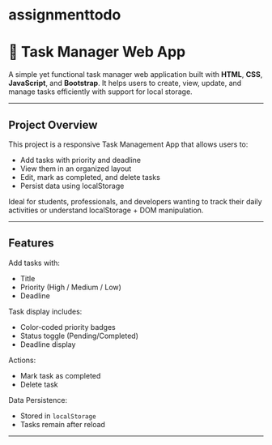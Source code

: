 # assignmenttodo
# 📝 Task Manager Web App

A simple yet functional task manager web application built with **HTML**, **CSS**, **JavaScript**, and **Bootstrap**. It helps users to create, view, update, and manage tasks efficiently with support for local storage.

---

##  Project Overview

This project is a responsive Task Management App that allows users to:
- Add tasks with priority and deadline
- View them in an organized layout
- Edit, mark as completed, and delete tasks
- Persist data using localStorage

Ideal for students, professionals, and developers wanting to track their daily activities or understand localStorage + DOM manipulation.

---

## Features

Add tasks with:
- Title  
- Priority (High / Medium / Low)  
- Deadline  

 Task display includes:
- Color-coded priority badges  
- Status toggle (Pending/Completed)  
- Deadline display  

 Actions:
-  Mark task as completed  
- Delete task  

 Data Persistence:
- Stored in `localStorage`  
- Tasks remain after reload  

---
